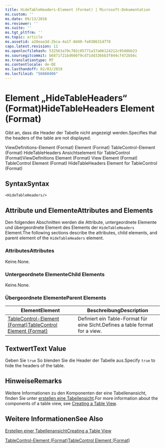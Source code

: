 ```yaml
---
title: HideTableHeaders-Element (Format) | Microsoft-Dokumentation
ms.custom: ''
ms.date: 09/13/2016
ms.reviewer: ''
ms.suite: ''
ms.tgt_pltfrm: ''
ms.topic: article
ms.assetid: a20eaa3d-2bca-4a1f-8d40-fe038631d778
caps.latest.revision: 11
ms.openlocfilehash: 532563a70c702c05771a37a06124212c9548bb23
ms.sourcegitcommit: b6871f21bd666f9cd71dd336bb3f844cf472b56c
ms.translationtype: MT
ms.contentlocale: de-DE
ms.lasthandoff: 02/03/2019
ms.locfileid: "56860406"
---
```

# <a name="hidetableheaders-element-format"></a><span data-ttu-id="04b56-102">Element „HideTableHeaders“ (Format)</span><span class="sxs-lookup"><span data-stu-id="04b56-102">HideTableHeaders Element (Format)</span></span>

<span data-ttu-id="04b56-103">Gibt an, dass die Header der Tabelle nicht angezeigt werden.</span><span class="sxs-lookup"><span data-stu-id="04b56-103">Specifies that the headers of the table are not displayed.</span></span>

<span data-ttu-id="04b56-104">ViewDefinitions-Element (Format) Element (Format) TableControl-Element (Format) HideTableHeaders Ansichtselement für TableControl (Format)</span><span class="sxs-lookup"><span data-stu-id="04b56-104">ViewDefinitions Element (Format) View Element (Format) TableControl Element (Format) HideTableHeaders Element for TableControl (Format)</span></span>

## <a name="syntax"></a><span data-ttu-id="04b56-105">Syntax</span><span class="sxs-lookup"><span data-stu-id="04b56-105">Syntax</span></span>

```vb
<HideTableHeaders/>
```

## <a name="attributes-and-elements"></a><span data-ttu-id="04b56-106">Attribute und Elemente</span><span class="sxs-lookup"><span data-stu-id="04b56-106">Attributes and Elements</span></span>

<span data-ttu-id="04b56-107">Den folgenden Abschnitten werden die Attribute, untergeordnete Elemente und übergeordnete Element des Elements der `HideTableHeaders` Element.</span><span class="sxs-lookup"><span data-stu-id="04b56-107">The following sections describe the attributes, child elements, and parent element of the `HideTableHeaders` element.</span></span>

### <a name="attributes"></a><span data-ttu-id="04b56-108">Attributes</span><span class="sxs-lookup"><span data-stu-id="04b56-108">Attributes</span></span>

<span data-ttu-id="04b56-109">Keine.</span><span class="sxs-lookup"><span data-stu-id="04b56-109">None.</span></span>

### <a name="child-elements"></a><span data-ttu-id="04b56-110">Untergeordnete Elemente</span><span class="sxs-lookup"><span data-stu-id="04b56-110">Child Elements</span></span>

<span data-ttu-id="04b56-111">Keine.</span><span class="sxs-lookup"><span data-stu-id="04b56-111">None.</span></span>

### <a name="parent-elements"></a><span data-ttu-id="04b56-112">Übergeordnete Elemente</span><span class="sxs-lookup"><span data-stu-id="04b56-112">Parent Elements</span></span>

|<span data-ttu-id="04b56-113">Element</span><span class="sxs-lookup"><span data-stu-id="04b56-113">Element</span></span>|<span data-ttu-id="04b56-114">Beschreibung</span><span class="sxs-lookup"><span data-stu-id="04b56-114">Description</span></span>|
|-------------|-----------------|
|[<span data-ttu-id="04b56-115">TableControl-Element (Format)</span><span class="sxs-lookup"><span data-stu-id="04b56-115">TableControl Element (Format)</span></span>](./tablecontrol-element-format.md)|<span data-ttu-id="04b56-116">Definiert ein Table-Format für eine Sicht.</span><span class="sxs-lookup"><span data-stu-id="04b56-116">Defines a table format for a view.</span></span>|

## <a name="text-value"></a><span data-ttu-id="04b56-117">Textwert</span><span class="sxs-lookup"><span data-stu-id="04b56-117">Text Value</span></span>

<span data-ttu-id="04b56-118">Geben Sie `true` So blenden Sie die Header der Tabelle aus.</span><span class="sxs-lookup"><span data-stu-id="04b56-118">Specify `true` to hide the headers of the table.</span></span>

## <a name="remarks"></a><span data-ttu-id="04b56-119">Hinweise</span><span class="sxs-lookup"><span data-stu-id="04b56-119">Remarks</span></span>

<span data-ttu-id="04b56-120">Weitere Informationen zu den Komponenten der eine Tabellenansicht, finden Sie unter [erstellen eine Tabellensicht](./creating-a-table-view.md).</span><span class="sxs-lookup"><span data-stu-id="04b56-120">For more information about the components of a table view, see [Creating a Table View](./creating-a-table-view.md).</span></span>

## <a name="see-also"></a><span data-ttu-id="04b56-121">Weitere Informationen</span><span class="sxs-lookup"><span data-stu-id="04b56-121">See Also</span></span>

[<span data-ttu-id="04b56-122">Erstellen einer Tabellenansicht</span><span class="sxs-lookup"><span data-stu-id="04b56-122">Creating a Table View</span></span>](./creating-a-table-view.md)

[<span data-ttu-id="04b56-123">TableControl-Element (Format)</span><span class="sxs-lookup"><span data-stu-id="04b56-123">TableControl Element (Format)</span></span>](./tablecontrol-element-format.md)
